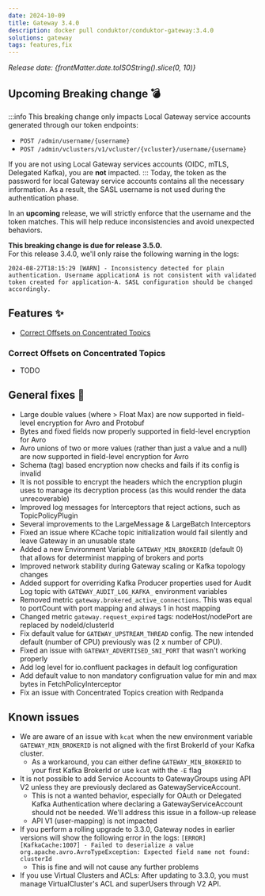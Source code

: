 ```yaml
---
date: 2024-10-09
title: Gateway 3.4.0
description: docker pull conduktor/conduktor-gateway:3.4.0
solutions: gateway
tags: features,fix
---
```


*Release date: {frontMatter.date.toISOString().slice(0, 10)}*

## Upcoming Breaking change 💣
:::info
This breaking change only impacts Local Gateway service accounts generated through our token endpoints:
- `POST /admin/username/{username}`
- `POST /admin/vclusters/v1/vcluster/{vcluster}/username/{username}`

If you are not using Local Gateway services accounts (OIDC, mTLS, Delegated Kafka), you are **not** impacted.
:::
Today, the token as the password for local Gateway service accounts contains all the necessary information. As a result, the SASL username is not used during the authentication phase.  

In an **upcoming** release, we will strictly enforce that the username and the token matches. This will help reduce inconsistencies and avoid unexpected behaviors.

**This breaking change is due for release 3.5.0.**   
For this release 3.4.0, we'll only raise the following warning in the logs:  
````
2024-08-27T18:15:29 [WARN] - Inconsistency detected for plain authentication. Username applicationA is not consistent with validated token created for application-A. SASL configuration should be changed accordingly.
````

## Features ✨

- [Correct Offsets on Concentrated Topics](#correct-offsets-on-concentrated-topics)

### Correct Offsets on Concentrated Topics

- TODO


## General fixes 🔨

- Large double values (where > Float Max) are now supported in field-level encryption for Avro and Protobuf
- Bytes and fixed fields now properly supported in field-level encryption for Avro
- Avro unions of two or more values (rather than just a value and a null) are now supported in field-level encryption for Avro
- Schema (tag) based encryption now checks and fails if its config is invalid
- It is not possible to encrypt the headers which the encryption plugin uses to manage its decryption process (as this would render the data unrecoverable)
- Improved log messages for Interceptors that reject actions, such as TopicPolicyPlugin
- Several improvements to the LargeMessage & LargeBatch Interceptors
- Fixed an issue where KCache topic initialization would fail silently and leave Gateway in an unusable state
- Added a new Environment Variable `GATEWAY_MIN_BROKERID` (default 0) that allows for determinist mapping of brokers and ports
- Improved network stability during Gateway scaling or Kafka topology changes
- Added support for overriding Kafka Producer properties used for Audit Log topic with `GATEWAY_AUDIT_LOG_KAFKA_` environment variables
- Removed metric `gateway.brokered_active_connections`. This was equal to portCount with port mapping and always 1 in host mapping
- Changed metric `gateway.request_expired` tags: nodeHost/nodePort are replaced by nodeId/clusterId
- Fix default value for `GATEWAY_UPSTREAM_THREAD` config. The new intended default (number of CPU) previously was (2 x number of CPU).
- Fixed an issue with `GATEWAY_ADVERTISED_SNI_PORT` that wasn't working properly
- Add log level for io.confluent packages in default log configuration
- Add default value to non mandatory configruation value for min and max bytes in FetchPolicyInterceptor
- Fix an issue with Concentrated Topics creation with Redpanda

## Known issues
- We are aware of an issue with `kcat` when the new environment variable `GATEWAY_MIN_BROKERID` is not aligned with the first BrokerId of your Kafka cluster.
  - As a workaround, you can either define `GATEWAY_MIN_BROKERID` to your first Kafka BrokerId or use `kcat` with the `-E` flag
- It is not possible to add Service Accounts to GatewayGroups using API V2 unless they are previously declared as GatewayServiceAccount.
  - This is not a wanted behavior, especially for OAuth or Delegated Kafka Authentication where declaring a GatewayServiceAccount should not be needed. We'll address this issue in a follow-up release
  - API V1 (user-mapping) is not impacted
- If you perform a rolling upgrade to 3.3.0, Gateway nodes in earlier versions will show the following error in the logs: `[ERROR] [KafkaCache:1007] - Failed to deserialize a value org.apache.avro.AvroTypeException: Expected field name not found: clusterId`
  - This is fine and will not cause any further problems
- If you use Virtual Clusters and ACLs: After updating to 3.3.0, you must manage VirtualCluster's ACL and superUsers through V2 API. 
